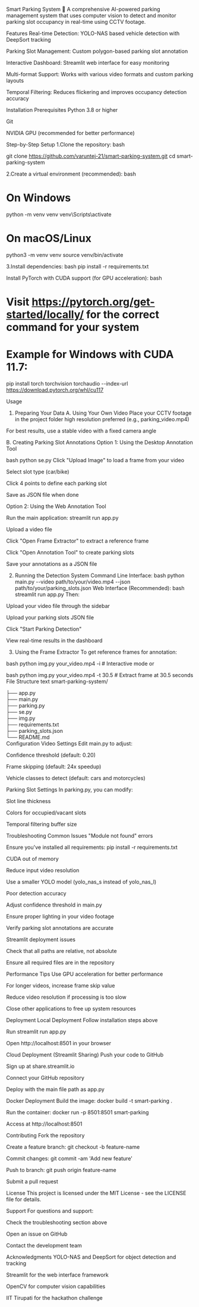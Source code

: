 Smart Parking System 🚗
A comprehensive AI-powered parking management system that uses computer vision to detect and monitor parking slot occupancy in real-time using CCTV footage.

Features
Real-time Detection: YOLO-NAS based vehicle detection with DeepSort tracking

Parking Slot Management: Custom polygon-based parking slot annotation

Interactive Dashboard: Streamlit web interface for easy monitoring

Multi-format Support: Works with various video formats and custom parking layouts

Temporal Filtering: Reduces flickering and improves occupancy detection accuracy

Installation
Prerequisites
Python 3.8 or higher

Git

NVIDIA GPU (recommended for better performance)

Step-by-Step Setup
1.Clone the repository:
bash

git clone https://github.com/varuntej-21/smart-parking-system.git
cd smart-parking-system

2.Create a virtual environment (recommended):
bash

# On Windows
python -m venv venv
venv\Scripts\activate

# On macOS/Linux
python3 -m venv venv
source venv/bin/activate

3.Install dependencies:
bash
pip install -r requirements.txt


Install PyTorch with CUDA support (for GPU acceleration):
bash
# Visit https://pytorch.org/get-started/locally/ for the correct command for your system
# Example for Windows with CUDA 11.7:
pip install torch torchvision torchaudio --index-url https://download.pytorch.org/whl/cu117



Usage
1. Preparing Your Data
A. Using Your Own Video
Place your CCTV footage in the project folder high resolution preferred (e.g., parking_video.mp4)

For best results, use a stable video with a fixed camera angle

B. Creating Parking Slot Annotations
Option 1: Using the Desktop Annotation Tool

bash
python se.py
Click "Upload Image" to load a frame from your video

Select slot type (car/bike)

Click 4 points to define each parking slot

Save as JSON file when done

Option 2: Using the Web Annotation Tool

Run the main application: streamlit run app.py

Upload a video file

Click "Open Frame Extractor" to extract a reference frame

Click "Open Annotation Tool" to create parking slots

Save your annotations as a JSON file

2. Running the Detection System
Command Line Interface:
bash
python main.py --video path/to/your/video.mp4 --json path/to/your/parking_slots.json
Web Interface (Recommended):
bash
streamlit run app.py
Then:

Upload your video file through the sidebar

Upload your parking slots JSON file

Click "Start Parking Detection"

View real-time results in the dashboard

3. Using the Frame Extractor
To get reference frames for annotation:

bash
python img.py your_video.mp4 -i  # Interactive mode
or

bash
python img.py your_video.mp4 -t 30.5  # Extract frame at 30.5 seconds
File Structure
text
smart-parking-system/

├── app.py               
├── main.py               
├── parking.py            
├── se.py                
├── img.py               
├── requirements.txt     
├── parking_slots.json   
└── README.md            
Configuration
Video Settings
Edit main.py to adjust:

Confidence threshold (default: 0.20)

Frame skipping (default: 24x speedup)

Vehicle classes to detect (default: cars and motorcycles)

Parking Slot Settings
In parking.py, you can modify:

Slot line thickness

Colors for occupied/vacant slots

Temporal filtering buffer size

Troubleshooting
Common Issues
"Module not found" errors

Ensure you've installed all requirements: pip install -r requirements.txt

CUDA out of memory

Reduce input video resolution

Use a smaller YOLO model (yolo_nas_s instead of yolo_nas_l)

Poor detection accuracy

Adjust confidence threshold in main.py

Ensure proper lighting in your video footage

Verify parking slot annotations are accurate

Streamlit deployment issues

Check that all paths are relative, not absolute

Ensure all required files are in the repository

Performance Tips
Use GPU acceleration for better performance

For longer videos, increase frame skip value

Reduce video resolution if processing is too slow

Close other applications to free up system resources

Deployment
Local Deployment
Follow installation steps above

Run streamlit run app.py

Open http://localhost:8501 in your browser

Cloud Deployment (Streamlit Sharing)
Push your code to GitHub

Sign up at share.streamlit.io

Connect your GitHub repository

Deploy with the main file path as app.py

Docker Deployment
Build the image: docker build -t smart-parking .

Run the container: docker run -p 8501:8501 smart-parking

Access at http://localhost:8501

Contributing
Fork the repository

Create a feature branch: git checkout -b feature-name

Commit changes: git commit -am 'Add new feature'

Push to branch: git push origin feature-name

Submit a pull request

License
This project is licensed under the MIT License - see the LICENSE file for details.

Support
For questions and support:

Check the troubleshooting section above

Open an issue on GitHub

Contact the development team

Acknowledgments
YOLO-NAS and DeepSort for object detection and tracking

Streamlit for the web interface framework

OpenCV for computer vision capabilities

IIT Tirupati for the hackathon challenge
